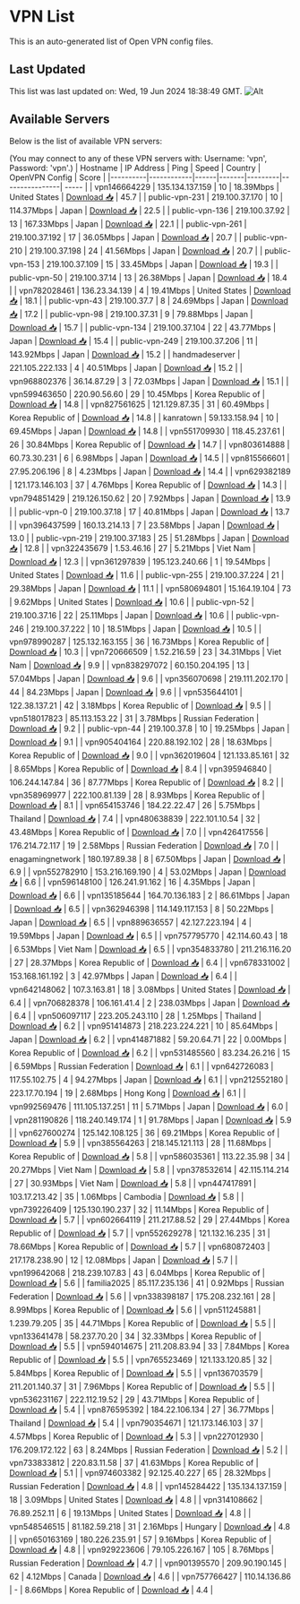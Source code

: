 # VPN List

This is an auto-generated list of Open VPN config files.

## Last Updated

This list was last updated on: Wed, 19 Jun 2024 18:38:49 GMT.
![Alt](https://repobeats.axiom.co/api/embed/186b98318ef1479477931607c1ad7d823f12451f.svg "Repobeats analytics image")

## Available Servers

Below is the list of available VPN servers:

(You may connect to any of these VPN servers with: Username: 'vpn', Password: 'vpn'.)
| Hostname | IP Address | Ping | Speed | Country | OpenVPN Config | Score |
|----------|------------|------|-------|---------|----------------| ----- |
| vpn146664229 | 135.134.137.159 | 10 | 18.39Mbps | United States | [Download 📥](./configs/server_0_US.ovpn) | 45.7 |
| public-vpn-231 | 219.100.37.170 | 10 | 114.37Mbps | Japan | [Download 📥](./configs/server_1_JP.ovpn) | 22.5 |
| public-vpn-136 | 219.100.37.92 | 13 | 167.33Mbps | Japan | [Download 📥](./configs/server_2_JP.ovpn) | 22.1 |
| public-vpn-261 | 219.100.37.192 | 17 | 36.05Mbps | Japan | [Download 📥](./configs/server_3_JP.ovpn) | 20.7 |
| public-vpn-210 | 219.100.37.198 | 24 | 41.56Mbps | Japan | [Download 📥](./configs/server_4_JP.ovpn) | 20.7 |
| public-vpn-153 | 219.100.37.109 | 15 | 33.45Mbps | Japan | [Download 📥](./configs/server_5_JP.ovpn) | 19.3 |
| public-vpn-50 | 219.100.37.14 | 13 | 26.38Mbps | Japan | [Download 📥](./configs/server_6_JP.ovpn) | 18.4 |
| vpn782028461 | 136.23.34.139 | 4 | 19.41Mbps | United States | [Download 📥](./configs/server_7_US.ovpn) | 18.1 |
| public-vpn-43 | 219.100.37.7 | 8 | 24.69Mbps | Japan | [Download 📥](./configs/server_8_JP.ovpn) | 17.2 |
| public-vpn-98 | 219.100.37.31 | 9 | 79.88Mbps | Japan | [Download 📥](./configs/server_9_JP.ovpn) | 15.7 |
| public-vpn-134 | 219.100.37.104 | 22 | 43.77Mbps | Japan | [Download 📥](./configs/server_10_JP.ovpn) | 15.4 |
| public-vpn-249 | 219.100.37.206 | 11 | 143.92Mbps | Japan | [Download 📥](./configs/server_11_JP.ovpn) | 15.2 |
| handmadeserver | 221.105.222.133 | 4 | 40.51Mbps | Japan | [Download 📥](./configs/server_12_JP.ovpn) | 15.2 |
| vpn968802376 | 36.14.87.29 | 3 | 72.03Mbps | Japan | [Download 📥](./configs/server_13_JP.ovpn) | 15.1 |
| vpn599463650 | 220.90.56.60 | 29 | 10.45Mbps | Korea Republic of | [Download 📥](./configs/server_14_KR.ovpn) | 14.8 |
| vpn827561625 | 121.129.87.35 | 31 | 60.49Mbps | Korea Republic of | [Download 📥](./configs/server_15_KR.ovpn) | 14.8 |
| kanratown | 59.133.158.94 | 10 | 69.45Mbps | Japan | [Download 📥](./configs/server_16_JP.ovpn) | 14.8 |
| vpn551709930 | 118.45.237.61 | 26 | 30.84Mbps | Korea Republic of | [Download 📥](./configs/server_17_KR.ovpn) | 14.7 |
| vpn803614888 | 60.73.30.231 | 6 | 6.98Mbps | Japan | [Download 📥](./configs/server_18_JP.ovpn) | 14.5 |
| vpn815566601 | 27.95.206.196 | 8 | 4.23Mbps | Japan | [Download 📥](./configs/server_19_JP.ovpn) | 14.4 |
| vpn629382189 | 121.173.146.103 | 37 | 4.76Mbps | Korea Republic of | [Download 📥](./configs/server_20_KR.ovpn) | 14.3 |
| vpn794851429 | 219.126.150.62 | 20 | 7.92Mbps | Japan | [Download 📥](./configs/server_21_JP.ovpn) | 13.9 |
| public-vpn-0 | 219.100.37.18 | 17 | 40.81Mbps | Japan | [Download 📥](./configs/server_22_JP.ovpn) | 13.7 |
| vpn396437599 | 160.13.214.13 | 7 | 23.58Mbps | Japan | [Download 📥](./configs/server_23_JP.ovpn) | 13.0 |
| public-vpn-219 | 219.100.37.183 | 25 | 51.28Mbps | Japan | [Download 📥](./configs/server_24_JP.ovpn) | 12.8 |
| vpn322435679 | 1.53.46.16 | 27 | 5.21Mbps | Viet Nam | [Download 📥](./configs/server_25_VN.ovpn) | 12.3 |
| vpn361297839 | 195.123.240.66 | 1 | 19.54Mbps | United States | [Download 📥](./configs/server_26_US.ovpn) | 11.6 |
| public-vpn-255 | 219.100.37.224 | 21 | 29.38Mbps | Japan | [Download 📥](./configs/server_27_JP.ovpn) | 11.1 |
| vpn580694801 | 15.164.19.104 | 73 | 9.62Mbps | United States | [Download 📥](./configs/server_28_US.ovpn) | 10.6 |
| public-vpn-52 | 219.100.37.16 | 22 | 25.11Mbps | Japan | [Download 📥](./configs/server_29_JP.ovpn) | 10.6 |
| public-vpn-246 | 219.100.37.222 | 10 | 18.51Mbps | Japan | [Download 📥](./configs/server_30_JP.ovpn) | 10.5 |
| vpn978990287 | 125.132.163.155 | 36 | 16.73Mbps | Korea Republic of | [Download 📥](./configs/server_31_KR.ovpn) | 10.3 |
| vpn720666509 | 1.52.216.59 | 23 | 34.31Mbps | Viet Nam | [Download 📥](./configs/server_32_VN.ovpn) | 9.9 |
| vpn838297072 | 60.150.204.195 | 13 | 57.04Mbps | Japan | [Download 📥](./configs/server_33_JP.ovpn) | 9.6 |
| vpn356070698 | 219.111.202.170 | 44 | 84.23Mbps | Japan | [Download 📥](./configs/server_34_JP.ovpn) | 9.6 |
| vpn535644101 | 122.38.137.21 | 42 | 3.18Mbps | Korea Republic of | [Download 📥](./configs/server_35_KR.ovpn) | 9.5 |
| vpn518017823 | 85.113.153.22 | 31 | 3.78Mbps | Russian Federation | [Download 📥](./configs/server_36_RU.ovpn) | 9.2 |
| public-vpn-44 | 219.100.37.8 | 10 | 19.25Mbps | Japan | [Download 📥](./configs/server_37_JP.ovpn) | 9.1 |
| vpn905404164 | 220.88.192.102 | 28 | 18.63Mbps | Korea Republic of | [Download 📥](./configs/server_38_KR.ovpn) | 9.0 |
| vpn362019604 | 121.133.85.161 | 32 | 8.65Mbps | Korea Republic of | [Download 📥](./configs/server_39_KR.ovpn) | 8.4 |
| vpn395946840 | 106.244.147.84 | 36 | 87.77Mbps | Korea Republic of | [Download 📥](./configs/server_40_KR.ovpn) | 8.2 |
| vpn358969977 | 222.100.81.139 | 28 | 8.93Mbps | Korea Republic of | [Download 📥](./configs/server_41_KR.ovpn) | 8.1 |
| vpn654153746 | 184.22.22.47 | 26 | 5.75Mbps | Thailand | [Download 📥](./configs/server_42_TH.ovpn) | 7.4 |
| vpn480638839 | 222.101.10.54 | 32 | 43.48Mbps | Korea Republic of | [Download 📥](./configs/server_43_KR.ovpn) | 7.0 |
| vpn426417556 | 176.214.72.117 | 19 | 2.58Mbps | Russian Federation | [Download 📥](./configs/server_44_RU.ovpn) | 7.0 |
| enagamingnetwork | 180.197.89.38 | 8 | 67.50Mbps | Japan | [Download 📥](./configs/server_45_JP.ovpn) | 6.9 |
| vpn552782910 | 153.216.169.190 | 4 | 53.02Mbps | Japan | [Download 📥](./configs/server_46_JP.ovpn) | 6.6 |
| vpn596148100 | 126.241.91.162 | 16 | 4.35Mbps | Japan | [Download 📥](./configs/server_47_JP.ovpn) | 6.6 |
| vpn135185644 | 164.70.136.183 | 2 | 86.61Mbps | Japan | [Download 📥](./configs/server_48_JP.ovpn) | 6.5 |
| vpn362946398 | 114.149.117.153 | 8 | 50.22Mbps | Japan | [Download 📥](./configs/server_49_JP.ovpn) | 6.5 |
| vpn889636557 | 42.127.223.194 | 4 | 19.59Mbps | Japan | [Download 📥](./configs/server_50_JP.ovpn) | 6.5 |
| vpn757795770 | 42.114.60.43 | 18 | 6.53Mbps | Viet Nam | [Download 📥](./configs/server_51_VN.ovpn) | 6.5 |
| vpn354833780 | 211.216.116.20 | 27 | 28.37Mbps | Korea Republic of | [Download 📥](./configs/server_52_KR.ovpn) | 6.4 |
| vpn678331002 | 153.168.161.192 | 3 | 42.97Mbps | Japan | [Download 📥](./configs/server_53_JP.ovpn) | 6.4 |
| vpn642148062 | 107.3.163.81 | 18 | 3.08Mbps | United States | [Download 📥](./configs/server_54_US.ovpn) | 6.4 |
| vpn706828378 | 106.161.41.4 | 2 | 238.03Mbps | Japan | [Download 📥](./configs/server_55_JP.ovpn) | 6.4 |
| vpn506097117 | 223.205.243.110 | 28 | 1.25Mbps | Thailand | [Download 📥](./configs/server_56_TH.ovpn) | 6.2 |
| vpn951414873 | 218.223.224.221 | 10 | 85.64Mbps | Japan | [Download 📥](./configs/server_57_JP.ovpn) | 6.2 |
| vpn414871882 | 59.20.64.71 | 22 | 0.00Mbps | Korea Republic of | [Download 📥](./configs/server_58_KR.ovpn) | 6.2 |
| vpn531485560 | 83.234.26.216 | 15 | 6.59Mbps | Russian Federation | [Download 📥](./configs/server_59_RU.ovpn) | 6.1 |
| vpn642726083 | 117.55.102.75 | 4 | 94.27Mbps | Japan | [Download 📥](./configs/server_60_JP.ovpn) | 6.1 |
| vpn212552180 | 223.17.70.194 | 19 | 2.68Mbps | Hong Kong | [Download 📥](./configs/server_61_HK.ovpn) | 6.1 |
| vpn992569476 | 111.105.137.251 | 11 | 5.71Mbps | Japan | [Download 📥](./configs/server_62_JP.ovpn) | 6.0 |
| vpn281190826 | 118.240.149.174 | 1 | 91.78Mbps | Japan | [Download 📥](./configs/server_63_JP.ovpn) | 5.9 |
| vpn627600274 | 125.142.108.125 | 36 | 69.21Mbps | Korea Republic of | [Download 📥](./configs/server_64_KR.ovpn) | 5.9 |
| vpn385564263 | 218.145.121.113 | 28 | 11.68Mbps | Korea Republic of | [Download 📥](./configs/server_65_KR.ovpn) | 5.8 |
| vpn586035361 | 113.22.35.98 | 34 | 20.27Mbps | Viet Nam | [Download 📥](./configs/server_66_VN.ovpn) | 5.8 |
| vpn378532614 | 42.115.114.214 | 27 | 30.93Mbps | Viet Nam | [Download 📥](./configs/server_67_VN.ovpn) | 5.8 |
| vpn447417891 | 103.17.213.42 | 35 | 1.06Mbps | Cambodia | [Download 📥](./configs/server_68_KH.ovpn) | 5.8 |
| vpn739226409 | 125.130.190.237 | 32 | 11.14Mbps | Korea Republic of | [Download 📥](./configs/server_69_KR.ovpn) | 5.7 |
| vpn602664119 | 211.217.88.52 | 29 | 27.44Mbps | Korea Republic of | [Download 📥](./configs/server_70_KR.ovpn) | 5.7 |
| vpn552629278 | 121.132.16.235 | 31 | 78.66Mbps | Korea Republic of | [Download 📥](./configs/server_71_KR.ovpn) | 5.7 |
| vpn680872403 | 217.178.238.90 | 12 | 12.08Mbps | Japan | [Download 📥](./configs/server_72_JP.ovpn) | 5.7 |
| vpn199642068 | 218.239.107.83 | 43 | 6.04Mbps | Korea Republic of | [Download 📥](./configs/server_73_KR.ovpn) | 5.6 |
| familia2025 | 85.117.235.136 | 41 | 0.92Mbps | Russian Federation | [Download 📥](./configs/server_74_RU.ovpn) | 5.6 |
| vpn338398187 | 175.208.232.161 | 28 | 8.99Mbps | Korea Republic of | [Download 📥](./configs/server_75_KR.ovpn) | 5.6 |
| vpn511245881 | 1.239.79.205 | 35 | 44.71Mbps | Korea Republic of | [Download 📥](./configs/server_76_KR.ovpn) | 5.5 |
| vpn133641478 | 58.237.70.20 | 34 | 32.33Mbps | Korea Republic of | [Download 📥](./configs/server_77_KR.ovpn) | 5.5 |
| vpn594014675 | 211.208.83.94 | 33 | 7.84Mbps | Korea Republic of | [Download 📥](./configs/server_78_KR.ovpn) | 5.5 |
| vpn765523469 | 121.133.120.85 | 32 | 5.84Mbps | Korea Republic of | [Download 📥](./configs/server_79_KR.ovpn) | 5.5 |
| vpn136703579 | 211.201.140.37 | 31 | 7.96Mbps | Korea Republic of | [Download 📥](./configs/server_80_KR.ovpn) | 5.5 |
| vpn536231167 | 222.112.19.52 | 29 | 43.71Mbps | Korea Republic of | [Download 📥](./configs/server_81_KR.ovpn) | 5.4 |
| vpn876595392 | 184.22.106.134 | 27 | 36.77Mbps | Thailand | [Download 📥](./configs/server_82_TH.ovpn) | 5.4 |
| vpn790354671 | 121.173.146.103 | 37 | 4.57Mbps | Korea Republic of | [Download 📥](./configs/server_83_KR.ovpn) | 5.3 |
| vpn227012930 | 176.209.172.122 | 63 | 8.24Mbps | Russian Federation | [Download 📥](./configs/server_84_RU.ovpn) | 5.2 |
| vpn733833812 | 220.83.11.58 | 37 | 41.63Mbps | Korea Republic of | [Download 📥](./configs/server_85_KR.ovpn) | 5.1 |
| vpn974603382 | 92.125.40.227 | 65 | 28.32Mbps | Russian Federation | [Download 📥](./configs/server_86_RU.ovpn) | 4.8 |
| vpn145284422 | 135.134.137.159 | 18 | 3.09Mbps | United States | [Download 📥](./configs/server_87_US.ovpn) | 4.8 |
| vpn314108662 | 76.89.252.11 | 6 | 19.13Mbps | United States | [Download 📥](./configs/server_88_US.ovpn) | 4.8 |
| vpn548546515 | 81.182.59.218 | 31 | 2.16Mbps | Hungary | [Download 📥](./configs/server_89_HU.ovpn) | 4.8 |
| vpn650163169 | 180.226.235.91 | 57 | 9.16Mbps | Korea Republic of | [Download 📥](./configs/server_90_KR.ovpn) | 4.8 |
| vpn929223606 | 79.105.226.167 | 105 | 8.76Mbps | Russian Federation | [Download 📥](./configs/server_91_RU.ovpn) | 4.7 |
| vpn901395570 | 209.90.190.145 | 62 | 4.12Mbps | Canada | [Download 📥](./configs/server_92_CA.ovpn) | 4.6 |
| vpn757766427 | 110.14.136.86 | - | 8.66Mbps | Korea Republic of | [Download 📥](./configs/server_93_KR.ovpn) | 4.4 |
